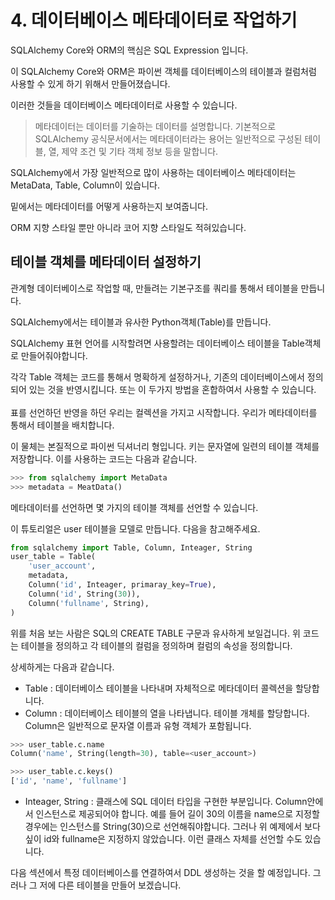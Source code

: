 # 4. 데이터베이스 메타데이터로 작업하기

SQLAlchemy Core와 ORM의 핵심은 SQL Expression 입니다.<br>

이 SQLAlchemy Core와 ORM은 파이썬 객체를 데이터베이스의 테이블과 컬럼처럼 사용할 수 있게 하기 위해서 만들어졌습니다.<br>

이러한 것들을 데이터베이스 메타데이터로 사용할 수 있습니다.

> 메타데이터는 데이터를 기술하는 데이터를 설명합니다. 기본적으로 SQLAlchemy 공식문서에서는 메타데이터라는 용어는 일반적으로 구성된 테이블, 열, 제약 조건 및 기타 객체 정보 등을 말합니다.

SQLAlchemy에서 가장 일반적으로 많이 사용하는 데이터베이스 메타데이터는 MetaData, Table, Column이 있습니다.<br>

밑에서는 메타데이터를 어떻게 사용하는지 보여줍니다.<br>

ORM 지향 스타일 뿐만 아니라 코어 지향 스타일도 적혀있습니다.

## 테이블 객체를 메타데이터 설정하기

관계형 데이터베이스로 작업할 때, 만들려는 기본구조를 쿼리를 통해서 테이블을 만듭니다.<br>

SQLAlchemy에서는 테이블과 유사한 Python객체(Table)를 만듭니다.<br>

SQLAlchemy 표현 언어를 시작할려면 사용할려는 데이터베이스 테이블을 Table객체로 만들어줘야합니다.<br>

각각 Table 객체는 코드를 통해서 명확하게 설정하거나, 기존의 데이터베이스에서 정의되어 있는 것을 반영시킵니다. 또는 이 두가지 방법을 혼합하여서 사용할 수 있습니다.
<br><br>
표를 선언하던 반영을 하던 우리는 컬렉션을 가지고 시작합니다. 우리가 메타데이터를 통해서 테이블을 배치합니다.<br>

이 물체는 본질적으로 파이썬 딕셔너리 형입니다. 키는 문자열에 일련의 테이블 객체를 저장합니다. 이를 사용하는 코드는 다음과 같습니다.

```python
>>> from sqlalchemy import MetaData
>>> metadata = MeatData()
```

메타데이터를 선언하면 몇 가지의 테이블 객체를 선언할 수 있습니다.<br>

이 튜토리얼은 user 테이블을 모델로 만듭니다. 다음을 참고해주세요.

```python
from sqlalchemy import Table, Column, Inteager, String
user_table = Table(
    'user_account',
    metadata,
    Column('id', Inteager, primaray_key=True),
	Column('id', String(30)),
	Column('fullname', String),
)
```
위를 처음 보는 사람은 SQL의 CREATE TABLE 구문과 유사하게 보일겁니다. 위 코드는 테이블을 정의하고 각 테이블의 컬럼을 정의하며 컬럼의 속성을 정의합니다.<br>

상세하게는 다음과 같습니다.
- Table : 데이터베이스 테이블을 나타내며 자체적으로 메타데이터 콜렉션을 할당합니다.
- Column : 데이터베이스 테이블의 열을 나타냅니다. 테이블 개체를 할당합니다. Column은 일반적으로 문자열 이름과 유형 객체가 포함됩니다.
```python
>>> user_table.c.name
Column('name', String(length=30), table=<user_account>)

>>> user_table.c.keys()
['id', 'name', 'fullname']
```
- Inteager, String : 클래스에 SQL 데이터 타입을 구현한 부분입니다. Column안에서 인스턴스로 제공되어야 합니다. 예를 들어 길이 30의 이름을 name으로 지정할 경우에는 인스턴스를 String(30)으로 선언해줘야합니다. 그러나 위 예제에서 보다싶이 id와 fullname은 지정하지 않았습니다. 이런 클래스 자체를 선언할 수도 있습니다.<br>

다음 섹션에서 특정 데이터베이스를 연결하여서 DDL 생성하는 것을 할 예정입니다. 그러나 그 저에 다른 테이블을 만들어 보겠습니다.
